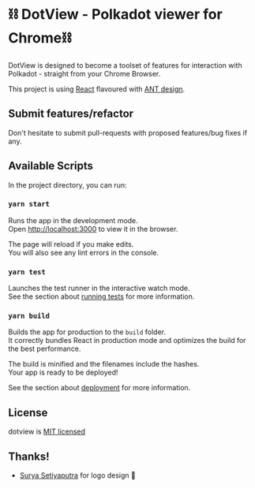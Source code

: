 # ⛓ DotView - Polkadot viewer for Chrome⛓

DotView is designed to become a toolset of features for interaction with Polkadot - straight from your Chrome Browser.

This project is using [React](https://reactjs.org/) flavoured with [ANT design](https://ant.design/).

## Submit features/refactor

Don't hesitate to submit pull-requests with proposed features/bug fixes if any.

## Available Scripts

In the project directory, you can run:

### `yarn start`

Runs the app in the development mode.\
Open [http://localhost:3000](http://localhost:3000) to view it in the browser.

The page will reload if you make edits.\
You will also see any lint errors in the console.

### `yarn test`

Launches the test runner in the interactive watch mode.\
See the section about [running tests](https://facebook.github.io/create-react-app/docs/running-tests) for more information.

### `yarn build`

Builds the app for production to the `build` folder.\
It correctly bundles React in production mode and optimizes the build for the best performance.

The build is minified and the filenames include the hashes.\
Your app is ready to be deployed!

See the section about [deployment](https://facebook.github.io/create-react-app/docs/deployment) for more information.

## License
dotview is [MIT licensed](LICENSE)

## Thanks!
* [Surya Setiyaputra](https://github.com/suryast) for logo design 🎨
